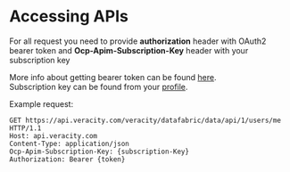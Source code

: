 # Accessing APIs

For all request you need to provide **authorization** header with OAuth2 bearer token and **Ocp-Apim-Subscription-Key**  header with your subscription key  
  

More info about getting bearer token can be found [here](https://developer.veracity.com/doc/identity).  
 Subscription key can be found from your [profile](https://api-portal.veracity.com/developer).  

 Example request:

    GET https://api.veracity.com/veracity/datafabric/data/api/1/users/me HTTP/1.1
    Host: api.veracity.com
    Content-Type: application/json
    Ocp-Apim-Subscription-Key: {subscription-Key}
    Authorization: Bearer {token} 
